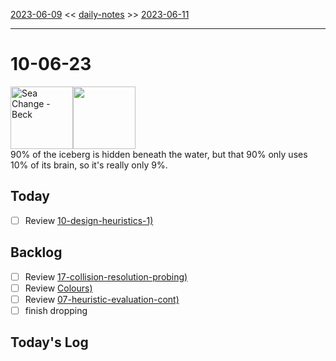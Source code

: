 [2023-06-09](daily_notes/2023-06-09) << [daily-notes](notes/daily-notes.md) >> [2023-06-11](daily_notes/2023-06-11)

---
# 10-06-23
<a href='spotify:album:69Wr9DvWfIJRTi5NUGeVTn'><img src='https://i.scdn.co/image/77e6af2be61404e22e375e9ce0d8f1ff20280eeb' alt='Sea Change - Beck' height=100></a><img src='https://imgs.xkcd.com/comics/iceberg.png' height=100>
<br>90% of the iceberg is hidden beneath the water, but that 90% only uses 10% of its brain, so it's really only 9%.

## Today
- [ ] Review [10-design-heuristics-1)](notes/10-design-heuristics-1.md)


## Backlog
- [ ] Review [17-collision-resolution-probing)](notes/17-collision-resolution-probing.md)
- [ ] Review [Colours)](colour(visual_computing).md)
- [ ] Review [07-heuristic-evaluation-cont)](notes/07-heuristic-evaluation-cont.md)
- [ ] finish dropping

## Today's Log
